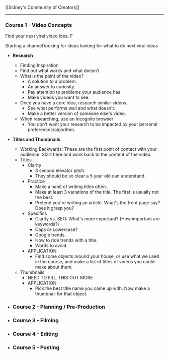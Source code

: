 [[Sidney's Community of Creators]]

---

### Course 1  - Video Concepts

Find your next viral video idea. F

Starting a channel
looking for ideas
looking for what to do next
viral ideas

-   **Research**
    -   Finding Inspiration
    -   Find out what works and what doesn't
    -   What is the point of the video?
        -   A solution to a problem.
        -   An answer to curiosity.
        -   Pay attention to problems your audience has.
        -   Make videos you want to see.
    -   Once you have a core idea, research similar videos.
        -   See what performs well and what doesn't.
        -   Make a better version of someone else's video.
    -   When researching, use an Incognito browser
        -   You don't want your research to be impacted by your personal preferences/algorithm.
-   **Titles and Thumbnails**
    -   Working Backwards: These are the first point of contact with your audience. Start here and work back to the content of the video.
    -   Titles
        -   Clarity
            -   3 second elevator pitch.
            -   They should be so clear a 5 year old can understand.
        -   Practice
            -   Make a habit of writing titles often.
            -   Make at least 3 variations of the title. The first is usually not the best.
            -   Pretend you're writing an article. What's the front page say? Does it grasp you?
        -   Specifics
            -   Clarity vs. SEO: What's more important? (How important are keywords?)
            -   Caps or Lowercase?
            -   Google trends.
            -   How to ride trends with a title.
            -   Words to avoid.
        -   APPLICATION
            -   Find some objects around your house, or use what we used in the course, and make a list of titles of videos you could make about them.
    -   Thumbnails
        -   NEED TO FILL THIS OUT MORE
        -   APPLICATION
            -   Pick the best title name you came up with. Now make a thumbnail for that object.


- ### Course 2 - Planning / Pre-Production
- ### Course 3 - Filming
- ### Course 4 - Editing
- ### Course 5 - Posting